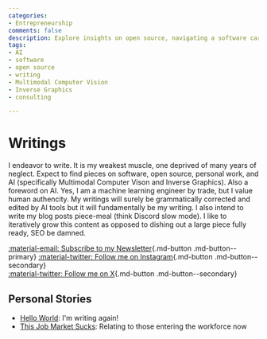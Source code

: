 ```yaml
---
categories:
- Entrepreneurship
comments: false
description: Explore insights on open source, navigating a software career and AI applications for Multimodal and Graphics applications through personal stories and expert tips.
tags:
- AI
- software
- open source
- writing
- Multimodal Computer Vision
- Inverse Graphics
- consulting

---
```


# Writings 

I endeavor to write. It is my weakest muscle, one deprived of many years of neglect. Expect to find pieces on software, open source, personal work, and AI (specifically Multimodal Computer Vison and Inverse Graphics). Also a foreword on AI. Yes, I am a machine learning engineer by trade, but I value human authencity. My writings will surely be grammatically corrected and edited by AI tools but it will fundamentally be my writing. I also intend to write my blog posts piece-meal (think Discord slow mode). I like to iteratively grow this content as opposed to dishing out a large piece fully ready, SEO be damned.

[:material-email: Subscribe to my Newsletter](https://www.dwaynekj.dev/subscribe){.md-button .md-button--primary}
[:material-twitter: Follow me on Instagram](https://www.instagram.com/dwaynekj/){.md-button .md-button--secondary}  
[:material-twitter: Follow me on X](https://x.com/senojenyawd){.md-button .md-button--secondary}  


## Personal Stories
- [Hello World](./posts/hello.md): I'm writing again!
- [This Job Market Sucks](./posts/job_market_2025.md): Relating to those entering the workforce now